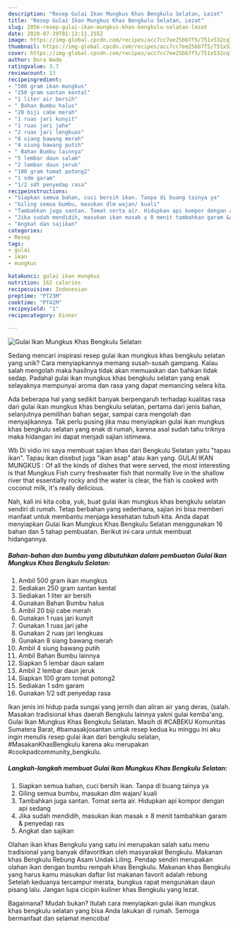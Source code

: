 ```yaml
---
description: "Resep Gulai Ikan Mungkus Khas Bengkulu Selatan, Lezat"
title: "Resep Gulai Ikan Mungkus Khas Bengkulu Selatan, Lezat"
slug: 2856-resep-gulai-ikan-mungkus-khas-bengkulu-selatan-lezat
date: 2020-07-29T01:13:11.255Z
image: https://img-global.cpcdn.com/recipes/acc7cc7ee25bb7f5/751x532cq70/gulai-ikan-mungkus-khas-bengkulu-selatan-foto-resep-utama.jpg
thumbnail: https://img-global.cpcdn.com/recipes/acc7cc7ee25bb7f5/751x532cq70/gulai-ikan-mungkus-khas-bengkulu-selatan-foto-resep-utama.jpg
cover: https://img-global.cpcdn.com/recipes/acc7cc7ee25bb7f5/751x532cq70/gulai-ikan-mungkus-khas-bengkulu-selatan-foto-resep-utama.jpg
author: Dora Wade
ratingvalue: 3.7
reviewcount: 13
recipeingredient:
- "500 gram ikan mungkus"
- "250 gram santan kental"
- "1 liter air bersih"
- " Bahan Bumbu halus"
- "20 biji cabe merah"
- "1 ruas jari kunyit"
- "1 ruas jari jahe"
- "2 ruas jari lengkuas"
- "8 siang bawang merah"
- "4 siung bawang putih"
- " Bahan Bumbu lainnya"
- "5 lembar daun salam"
- "2 lembar daun jeruk"
- "100 gram tomat potong2"
- "1 sdm garam"
- "1/2 sdt penyedap rasa"
recipeinstructions:
- "Siapkan semua bahan, cuci bersih ikan. Tanpa di buang tainya ya"
- "Giling semua bumbu, masukan dlm wajan/ kuali"
- "Tambahkan juga santan. Tomat serta air. Hidupkan api kompor dengan api sedang"
- "Jika sudah mendidih, masukan ikan masak ± 8 menit tambahkan garam &amp; penyedap ras"
- "Angkat dan sajikan"
categories:
- Resep
tags:
- gulai
- ikan
- mungkus

katakunci: gulai ikan mungkus 
nutrition: 162 calories
recipecuisine: Indonesian
preptime: "PT23M"
cooktime: "PT42M"
recipeyield: "1"
recipecategory: Dinner

---
```



![Gulai Ikan Mungkus Khas Bengkulu Selatan](https://img-global.cpcdn.com/recipes/acc7cc7ee25bb7f5/751x532cq70/gulai-ikan-mungkus-khas-bengkulu-selatan-foto-resep-utama.jpg)

Sedang mencari inspirasi resep gulai ikan mungkus khas bengkulu selatan yang unik? Cara menyiapkannya memang susah-susah gampang. Kalau salah mengolah maka hasilnya tidak akan memuaskan dan bahkan tidak sedap. Padahal gulai ikan mungkus khas bengkulu selatan yang enak selayaknya mempunyai aroma dan rasa yang dapat memancing selera kita.

Ada beberapa hal yang sedikit banyak berpengaruh terhadap kualitas rasa dari gulai ikan mungkus khas bengkulu selatan, pertama dari jenis bahan, selanjutnya pemilihan bahan segar, sampai cara mengolah dan menyajikannya. Tak perlu pusing jika mau menyiapkan gulai ikan mungkus khas bengkulu selatan yang enak di rumah, karena asal sudah tahu triknya maka hidangan ini dapat menjadi sajian istimewa.

Wb Di vidio ini saya membuat sajian khas dari Bengkulu Selatan yaitu &#34;tapau ikan&#34;. Tapau ikan disebut juga &#34;ikan asap&#34; atau ikan yang. GULAI IKAN MUNGKUS : Of all the kinds of dishes that were served, the most interesting is that Mungkus Fish curry freshwater fish that normally live in the shallow river that essentially rocky and the water is clear, the fish is cooked with coconut milk, it&#39;s really delicious.


Nah, kali ini kita coba, yuk, buat gulai ikan mungkus khas bengkulu selatan sendiri di rumah. Tetap berbahan yang sederhana, sajian ini bisa memberi manfaat untuk membantu menjaga kesehatan tubuh kita. Anda dapat menyiapkan Gulai Ikan Mungkus Khas Bengkulu Selatan menggunakan 16 bahan dan 5 tahap pembuatan. Berikut ini cara untuk membuat hidangannya.

<!--inarticleads1-->

##### Bahan-bahan dan bumbu yang dibutuhkan dalam pembuatan Gulai Ikan Mungkus Khas Bengkulu Selatan:

1. Ambil 500 gram ikan mungkus
1. Sediakan 250 gram santan kental
1. Sediakan 1 liter air bersih
1. Gunakan  Bahan Bumbu halus
1. Ambil 20 biji cabe merah
1. Gunakan 1 ruas jari kunyit
1. Gunakan 1 ruas jari jahe
1. Gunakan 2 ruas jari lengkuas
1. Gunakan 8 siang bawang merah
1. Ambil 4 siung bawang putih
1. Ambil  Bahan Bumbu lainnya
1. Siapkan 5 lembar daun salam
1. Ambil 2 lembar daun jeruk
1. Siapkan 100 gram tomat potong2
1. Sediakan 1 sdm garam
1. Gunakan 1/2 sdt penyedap rasa


Ikan jenis ini hidup pada sungai yang jernih dan aliran air yang deras, (salah. Masakan tradisional khas daerah Bengkulu lainnya yakni gulai kemba&#39;ang. Gulai Ikan Mungkus Khas Bengkulu Selatan. Masih di #CABEKU Komunitas Sumatera Barat, #bamasakjosantan untuk resep kedua ku minggu ini aku ingin menulis resep gulai ikan dari bengkulu selatan, #MasakanKhasBengkulu karena aku merupakan #cookpadcommunity_bengkulu. 

<!--inarticleads2-->

##### Langkah-langkah membuat Gulai Ikan Mungkus Khas Bengkulu Selatan:

1. Siapkan semua bahan, cuci bersih ikan. Tanpa di buang tainya ya
1. Giling semua bumbu, masukan dlm wajan/ kuali
1. Tambahkan juga santan. Tomat serta air. Hidupkan api kompor dengan api sedang
1. Jika sudah mendidih, masukan ikan masak ± 8 menit tambahkan garam &amp; penyedap ras
1. Angkat dan sajikan


Olahan ikan khas Bengkulu yang satu ini merupakan salah satu menu tradisional yang banyak difavoritkan oleh masyarakat Bengkulu. Makanan khas Bengkulu Rebung Asam Undak Liling. Pendap sendiri merupakan olahan ikan dengan bumbu rempah khas Bengkulu. Makanan khas Bengkulu yang harus kamu masukan daftar list makanan favorit adalah rebung Setelah keduanya tercampur merata, bungkus rapat mengunakan daun pisang lalu. Jangan lupa cicipin kuliner khas Bengkulu yang lezat. 

Bagaimana? Mudah bukan? Itulah cara menyiapkan gulai ikan mungkus khas bengkulu selatan yang bisa Anda lakukan di rumah. Semoga bermanfaat dan selamat mencoba!
